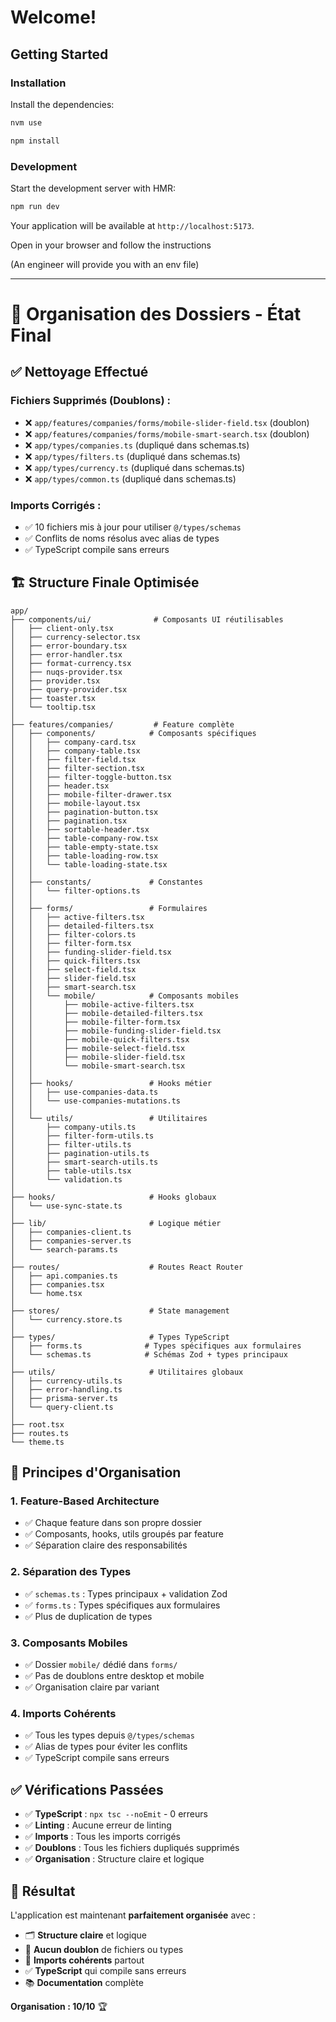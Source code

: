 # Welcome!

## Getting Started

### Installation

Install the dependencies:

```bash
nvm use
```

```bash
npm install
```

### Development

Start the development server with HMR:

```bash
npm run dev
```

Your application will be available at `http://localhost:5173`.

Open in your browser and follow the instructions

(An engineer will provide you with an env file)

---

# 📁 Organisation des Dossiers - État Final

## ✅ **Nettoyage Effectué**

### **Fichiers Supprimés (Doublons) :**

- ❌ `app/features/companies/forms/mobile-slider-field.tsx` (doublon)
- ❌ `app/features/companies/forms/mobile-smart-search.tsx` (doublon)
- ❌ `app/types/companies.ts` (dupliqué dans schemas.ts)
- ❌ `app/types/filters.ts` (dupliqué dans schemas.ts)
- ❌ `app/types/currency.ts` (dupliqué dans schemas.ts)
- ❌ `app/types/common.ts` (dupliqué dans schemas.ts)

### **Imports Corrigés :**

- ✅ 10 fichiers mis à jour pour utiliser `@/types/schemas`
- ✅ Conflits de noms résolus avec alias de types
- ✅ TypeScript compile sans erreurs

## 🏗️ **Structure Finale Optimisée**

```
app/
├── components/ui/              # Composants UI réutilisables
│   ├── client-only.tsx
│   ├── currency-selector.tsx
│   ├── error-boundary.tsx
│   ├── error-handler.tsx
│   ├── format-currency.tsx
│   ├── nuqs-provider.tsx
│   ├── provider.tsx
│   ├── query-provider.tsx
│   ├── toaster.tsx
│   └── tooltip.tsx
│
├── features/companies/         # Feature complète
│   ├── components/            # Composants spécifiques
│   │   ├── company-card.tsx
│   │   ├── company-table.tsx
│   │   ├── filter-field.tsx
│   │   ├── filter-section.tsx
│   │   ├── filter-toggle-button.tsx
│   │   ├── header.tsx
│   │   ├── mobile-filter-drawer.tsx
│   │   ├── mobile-layout.tsx
│   │   ├── pagination-button.tsx
│   │   ├── pagination.tsx
│   │   ├── sortable-header.tsx
│   │   ├── table-company-row.tsx
│   │   ├── table-empty-state.tsx
│   │   ├── table-loading-row.tsx
│   │   └── table-loading-state.tsx
│   │
│   ├── constants/             # Constantes
│   │   └── filter-options.ts
│   │
│   ├── forms/                 # Formulaires
│   │   ├── active-filters.tsx
│   │   ├── detailed-filters.tsx
│   │   ├── filter-colors.ts
│   │   ├── filter-form.tsx
│   │   ├── funding-slider-field.tsx
│   │   ├── quick-filters.tsx
│   │   ├── select-field.tsx
│   │   ├── slider-field.tsx
│   │   ├── smart-search.tsx
│   │   └── mobile/            # Composants mobiles
│   │       ├── mobile-active-filters.tsx
│   │       ├── mobile-detailed-filters.tsx
│   │       ├── mobile-filter-form.tsx
│   │       ├── mobile-funding-slider-field.tsx
│   │       ├── mobile-quick-filters.tsx
│   │       ├── mobile-select-field.tsx
│   │       ├── mobile-slider-field.tsx
│   │       └── mobile-smart-search.tsx
│   │
│   ├── hooks/                 # Hooks métier
│   │   ├── use-companies-data.ts
│   │   └── use-companies-mutations.ts
│   │
│   └── utils/                 # Utilitaires
│       ├── company-utils.ts
│       ├── filter-form-utils.ts
│       ├── filter-utils.ts
│       ├── pagination-utils.ts
│       ├── smart-search-utils.ts
│       ├── table-utils.tsx
│       └── validation.ts
│
├── hooks/                     # Hooks globaux
│   └── use-sync-state.ts
│
├── lib/                       # Logique métier
│   ├── companies-client.ts
│   ├── companies-server.ts
│   └── search-params.ts
│
├── routes/                    # Routes React Router
│   ├── api.companies.ts
│   ├── companies.tsx
│   └── home.tsx
│
├── stores/                    # State management
│   └── currency.store.ts
│
├── types/                     # Types TypeScript
│   ├── forms.ts              # Types spécifiques aux formulaires
│   └── schemas.ts            # Schémas Zod + types principaux
│
├── utils/                     # Utilitaires globaux
│   ├── currency-utils.ts
│   ├── error-handling.ts
│   ├── prisma-server.ts
│   └── query-client.ts
│
├── root.tsx
├── routes.ts
└── theme.ts
```

## 🎯 **Principes d'Organisation**

### **1. Feature-Based Architecture**

- ✅ Chaque feature dans son propre dossier
- ✅ Composants, hooks, utils groupés par feature
- ✅ Séparation claire des responsabilités

### **2. Séparation des Types**

- ✅ `schemas.ts` : Types principaux + validation Zod
- ✅ `forms.ts` : Types spécifiques aux formulaires
- ✅ Plus de duplication de types

### **3. Composants Mobiles**

- ✅ Dossier `mobile/` dédié dans `forms/`
- ✅ Pas de doublons entre desktop et mobile
- ✅ Organisation claire par variant

### **4. Imports Cohérents**

- ✅ Tous les types depuis `@/types/schemas`
- ✅ Alias de types pour éviter les conflits
- ✅ TypeScript compile sans erreurs

## ✅ **Vérifications Passées**

- ✅ **TypeScript** : `npx tsc --noEmit` - 0 erreurs
- ✅ **Linting** : Aucune erreur de linting
- ✅ **Imports** : Tous les imports corrigés
- ✅ **Doublons** : Tous les fichiers dupliqués supprimés
- ✅ **Organisation** : Structure claire et logique

## 🎉 **Résultat**

L'application est maintenant **parfaitement organisée** avec :

- 🗂️ **Structure claire** et logique
- 🚫 **Aucun doublon** de fichiers ou types
- 🔗 **Imports cohérents** partout
- ✅ **TypeScript** qui compile sans erreurs
- 📚 **Documentation** complète

**Organisation : 10/10** 🏆
